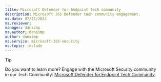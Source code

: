 ```yaml
---
title: Microsoft Defender for Endpoint tech community
description: Microsoft 365 Defender tech community engagement.
ms.date: 07/21/2023
ms.reviewer: 
manager: dansimp
ms.author: dansimp
author: dansimp
ms.service: microsoft-365-security
ms.topic: include
---
```


> [!TIP]
> Do you want to learn more? Engage with the Microsoft Security community in our Tech Community:  [Microsoft Defender for Endpoint Tech Community](https://techcommunity.microsoft.com/t5/microsoft-defender-for-endpoint/bd-p/MicrosoftDefenderATP).